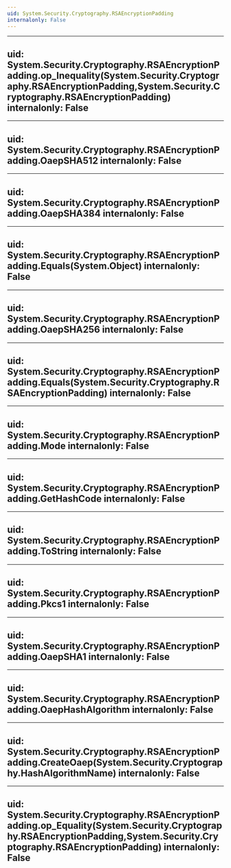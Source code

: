 ```yaml
---
uid: System.Security.Cryptography.RSAEncryptionPadding
internalonly: False
---
```


---
uid: System.Security.Cryptography.RSAEncryptionPadding.op_Inequality(System.Security.Cryptography.RSAEncryptionPadding,System.Security.Cryptography.RSAEncryptionPadding)
internalonly: False
---

---
uid: System.Security.Cryptography.RSAEncryptionPadding.OaepSHA512
internalonly: False
---

---
uid: System.Security.Cryptography.RSAEncryptionPadding.OaepSHA384
internalonly: False
---

---
uid: System.Security.Cryptography.RSAEncryptionPadding.Equals(System.Object)
internalonly: False
---

---
uid: System.Security.Cryptography.RSAEncryptionPadding.OaepSHA256
internalonly: False
---

---
uid: System.Security.Cryptography.RSAEncryptionPadding.Equals(System.Security.Cryptography.RSAEncryptionPadding)
internalonly: False
---

---
uid: System.Security.Cryptography.RSAEncryptionPadding.Mode
internalonly: False
---

---
uid: System.Security.Cryptography.RSAEncryptionPadding.GetHashCode
internalonly: False
---

---
uid: System.Security.Cryptography.RSAEncryptionPadding.ToString
internalonly: False
---

---
uid: System.Security.Cryptography.RSAEncryptionPadding.Pkcs1
internalonly: False
---

---
uid: System.Security.Cryptography.RSAEncryptionPadding.OaepSHA1
internalonly: False
---

---
uid: System.Security.Cryptography.RSAEncryptionPadding.OaepHashAlgorithm
internalonly: False
---

---
uid: System.Security.Cryptography.RSAEncryptionPadding.CreateOaep(System.Security.Cryptography.HashAlgorithmName)
internalonly: False
---

---
uid: System.Security.Cryptography.RSAEncryptionPadding.op_Equality(System.Security.Cryptography.RSAEncryptionPadding,System.Security.Cryptography.RSAEncryptionPadding)
internalonly: False
---

